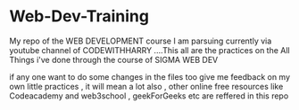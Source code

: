 # Web-Dev-Training
 My repo of the WEB DEVELOPMENT course I am parsuing currently via youtube channel of CODEWITHHARRY ....This all are the practices on the All Things i've done through the course of SIGMA WEB DEV

 if any one want to do some changes in the files too give me feedback on my own little practices , it will mean a lot
also , other online free resources like Codeacademy and web3school , geekForGeeks etc are reffered in this repo
 
